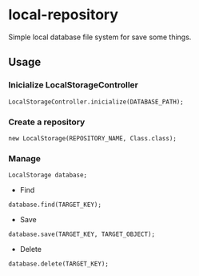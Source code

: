 # local-repository

Simple local database file system for save some things.

## Usage

### Inicialize LocalStorageController
 
 ```
 LocalStorageController.inicialize(DATABASE_PATH);
 ```
 
 ### Create a repository
 
 ```
new LocalStorage(REPOSITORY_NAME, Class.class);
 ```
 
  ### Manage
 
  ```
LocalStorage database;
 ```
 
 - Find
 ```
database.find(TARGET_KEY);
 ```
 
  - Save
 ```
database.save(TARGET_KEY, TARGET_OBJECT);
 ```
 
   - Delete
 ```
database.delete(TARGET_KEY);
 ```
